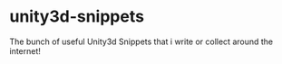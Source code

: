 # unity3d-snippets
The bunch of useful Unity3d Snippets that i write or collect around the internet!
